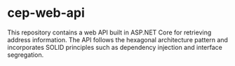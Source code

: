 # cep-web-api
This repository contains a web API built in ASP.NET Core for retrieving address information. The API follows the hexagonal architecture pattern and incorporates SOLID principles such as dependency injection and interface segregation.
